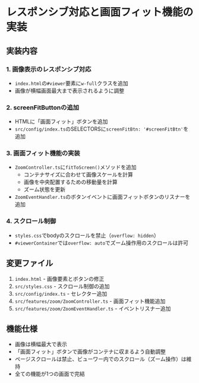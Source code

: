 # レスポンシブ対応と画面フィット機能の実装

## 実装内容

### 1. 画像表示のレスポンシブ対応
- `index.html`の`#viewer`要素に`w-full`クラスを追加
- 画像が横幅画面最大まで表示されるように調整

### 2. screenFitButtonの追加
- HTMLに「画面フィット」ボタンを追加
- `src/config/index.ts`のSELECTORSに`screenFitBtn: '#screenFitBtn'`を追加

### 3. 画面フィット機能の実装
- `ZoomController.ts`に`fitToScreen()`メソッドを追加
  - コンテナサイズに合わせて画像スケールを計算
  - 画像を中央配置するための移動量を計算
  - ズーム状態を更新
- `ZoomEventHandler.ts`のボタンイベントに画面フィットボタンのリスナーを追加

### 4. スクロール制御
- `styles.css`でbodyのスクロールを禁止（`overflow: hidden`）
- `#viewerContainer`では`overflow: auto`でズーム操作用のスクロールは許可

## 変更ファイル
1. `index.html` - 画像要素とボタンの修正
2. `src/styles.css` - スクロール制御の追加
3. `src/config/index.ts` - セレクター追加
4. `src/features/zoom/ZoomController.ts` - 画面フィット機能追加
5. `src/features/zoom/ZoomEventHandler.ts` - イベントリスナー追加

## 機能仕様
- 画像は横幅最大で表示
- 「画面フィット」ボタンで画像がコンテナに収まるよう自動調整
- ページスクロールは禁止、ビューワー内でのスクロール（ズーム操作）は維持
- 全ての機能が1つの画面で完結